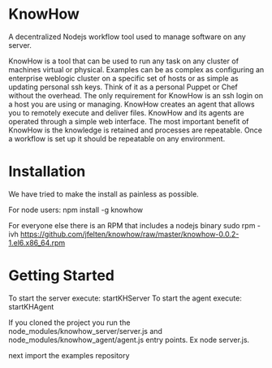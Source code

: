 KnowHow
=========

A decentralized Nodejs workflow tool used to manage software on any server.

KnowHow is a tool that can be used to run any task on any cluster of machines virtual or physical. Examples can be as complex as configuring an enterprise weblogic cluster on a specific set of hosts or as simple as updating personal ssh keys. Think of it as a personal Puppet or Chef without the overhead. The only requirement for KnowHow is an ssh login on a host you are using or managing. KnowHow creates an agent that allows you to remotely execute and deliver files. KnowHow and its agents are operated through a simple web interface. The most important benefit of KnowHow is the knowledge is retained and processes are repeatable. Once a workflow is set up it should be repeatable on any environment.

Installation
============
We have tried to make the install as painless as possible.

For node users:
npm install -g knowhow

For everyone else there is an RPM that includes a nodejs binary
sudo rpm -ivh https://github.com/jfelten/knowhow/raw/master/knowhow-0.0.2-1.el6.x86_64.rpm

Getting Started
============
To start the server execute: startKHServer
To start the agent execute: startKHAgent

If you cloned the project you run the node_modules/knowhow_server/server.js and node_modules/knowhow_agent/agent.js entry points.  Ex node server.js.

next import the examples repository
